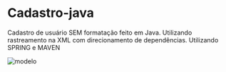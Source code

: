 # Cadastro-java
Cadastro de usuário SEM formatação feito em Java.
Utilizando rastreamento na XML com direcionamento de dependências.
Utilizando SPRING e MAVEN

![modelo](https://user-images.githubusercontent.com/27456580/100316611-a6cebb00-2f99-11eb-8c60-95e655c88ea5.png)
